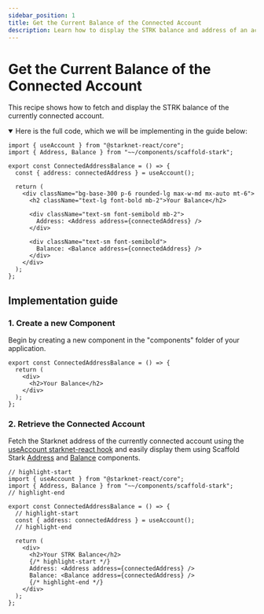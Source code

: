 ```yaml
---
sidebar_position: 1
title: Get the Current Balance of the Connected Account
description: Learn how to display the STRK balance and address of an account in your dApp.
---
```


# Get the Current Balance of the Connected Account

This recipe shows how to fetch and display the STRK balance of the currently connected account.

<details open>
<summary>Here is the full code, which we will be implementing in the guide below:</summary>

```tsx title="components/ConnectedAddressBalance.tsx"
import { useAccount } from "@starknet-react/core";
import { Address, Balance } from "~~/components/scaffold-stark";

export const ConnectedAddressBalance = () => {
  const { address: connectedAddress } = useAccount();

  return (
    <div className="bg-base-300 p-6 rounded-lg max-w-md mx-auto mt-6">
      <h2 className="text-lg font-bold mb-2">Your Balance</h2>

      <div className="text-sm font-semibold mb-2">
        Address: <Address address={connectedAddress} />
      </div>

      <div className="text-sm font-semibold">
        Balance: <Balance address={connectedAddress} />
      </div>
    </div>
  );
};
```

</details>

## Implementation guide

### 1. Create a new Component

Begin by creating a new component in the "components" folder of your application.

```tsx title="components/ConnectedAddressBalance.tsx"
export const ConnectedAddressBalance = () => {
  return (
    <div>
      <h2>Your Balance</h2>
    </div>
  );
};
```

### 2. Retrieve the Connected Account

Fetch the Starknet address of the currently connected account using the [useAccount starknet-react hook](https://starknet-react.com/hooks/account/useaccount) and easily display them using Scaffold Stark [Address](/components/Address) and [Balance](/components/Balance) components.

```tsx title="components/ConnectedAddressBalance.tsx"
// highlight-start
import { useAccount } from "@starknet-react/core";
import { Address, Balance } from "~~/components/scaffold-stark";
// highlight-end

export const ConnectedAddressBalance = () => {
  // highlight-start
  const { address: connectedAddress } = useAccount();
  // highlight-end

  return (
    <div>
      <h2>Your STRK Balance</h2>
      {/* highlight-start */}
      Address: <Address address={connectedAddress} />
      Balance: <Balance address={connectedAddress} />
      {/* highlight-end */}
    </div>
  );
};
```
